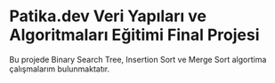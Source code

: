 # Patika.dev Veri Yapıları ve Algoritmaları Eğitimi Final Projesi
Bu projede Binary Search Tree, Insertion Sort ve Merge Sort algortima çalışmalarım bulunmaktatır.
